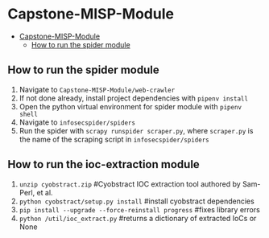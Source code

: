 # Capstone-MISP-Module

- [Capstone-MISP-Module](#capstone-misp-module)
  - [How to run the spider module](#how-to-run-the-spider-module)
## How to run the spider module
1. Navigate to `Capstone-MISP-Module/web-crawler`
2. If not done already, install project dependencies with `pipenv install`
3. Open the python virtual environment for spider module with `pipenv shell`
4. Navigate to `infosecspider/spiders`
5. Run the spider with `scrapy runspider scraper.py`, where `scraper.py` is the name of the scraping script in `infosecspider/spiders`


## How to run the ioc-extraction module
1. `unzip cyobstract.zip` #Cyobstract IOC extraction tool authored by Sam-Perl, et al.
2. `python cyobstract/setup.py install` #install cyobstract dependencies
3. `pip install --upgrade --force-reinstall progress` #fixes library errors
5. `python /util/ioc_extract.py` #returns a dictionary of extracted IoCs or None
